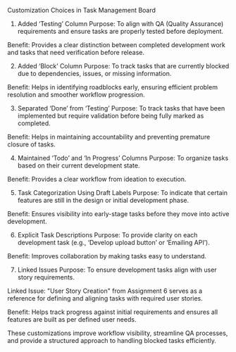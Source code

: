Customization Choices in Task Management Board
1. Added ‘Testing’ Column
Purpose: To align with QA (Quality Assurance) requirements and ensure tasks are properly tested before deployment.

Benefit: Provides a clear distinction between completed development work and tasks that need verification before release.

2. Added ‘Block’ Column
Purpose: To track tasks that are currently blocked due to dependencies, issues, or missing information.

Benefit: Helps in identifying roadblocks early, ensuring efficient problem resolution and smoother workflow progression.

3. Separated ‘Done’ from ‘Testing’
Purpose: To track tasks that have been implemented but require validation before being fully marked as completed.

Benefit: Helps in maintaining accountability and preventing premature closure of tasks.

4. Maintained ‘Todo’ and ‘In Progress’ Columns
Purpose: To organize tasks based on their current development state.

Benefit: Provides a clear workflow from ideation to execution.

5. Task Categorization Using Draft Labels
Purpose: To indicate that certain features are still in the design or initial development phase.

Benefit: Ensures visibility into early-stage tasks before they move into active development.

6. Explicit Task Descriptions
Purpose: To provide clarity on each development task (e.g., ‘Develop upload button’ or ‘Emailing API’).

Benefit: Improves collaboration by making tasks easy to understand.

7. Linked Issues
Purpose: To ensure development tasks align with user story requirements.

Linked Issue: "User Story Creation" from Assignment 6 serves as a reference for defining and aligning tasks with required user stories.

Benefit: Helps track progress against initial requirements and ensures all features are built as per defined user needs.

These customizations improve workflow visibility, streamline QA processes, and provide a structured approach to handling blocked tasks efficiently.

